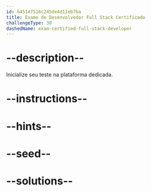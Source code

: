 ```yaml
---
id: 645147516c245de4d11eb7ba
title: Exame de Desenvolvedor Full Stack Certificado
challengeType: 30
dashedName: exam-certified-full-stack-developer
---
```


# --description--

Inicialize seu teste na plataforma dedicada.

# --instructions--

# --hints--

# --seed--

# --solutions--
